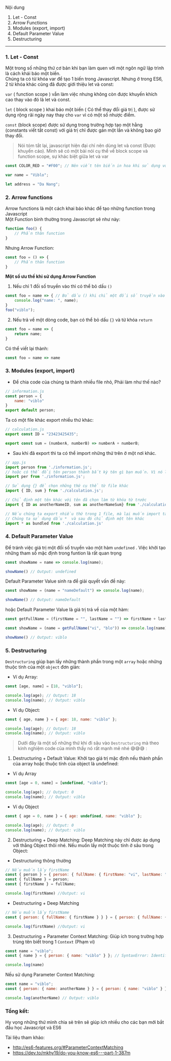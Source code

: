 Nội dung
1. Let - Const
2. Arrow Functions 
3. Modules (export, import)
4. Default Parameter Value
5. Destructuring

-----

### 1. Let - Const
Một trong số những thứ cơ bản khi bạn làm quen với một ngôn ngữ lập trình là cách khái báo một biến.<br>
Chúng ta có từ khóa var để tạo 1 biến trong Javascript. Nhưng ở trong ES6, 2 từ khóa khác cũng đã được giới thiệu let và const: 

`var` ( function scope ) vẫn làm việc nhưng không còn được khuyến khích cao thay vào đó là let và const.<br>

`let` ( block scope ) khai báo một biến ( Có thể thay đổi giá trị ), được sử dụng rộng rãi ngày nay thay cho `var` vì có một số nhược điểm.<br>

`const` (block scope) được sử dụng trong trường hợp tạo một hằng (constants viết tắt const) với giá trị chỉ được gán một lần và không bao giờ thay đổi.
> Nói tóm tắt lại, javascript hiện đại chỉ nên dùng let và const (Được khuyến cáo). Mình sẽ có một bài nói cụ thể về block scope và function scope, sự khác biệt giữa let và var
```javascript
const COLOR_RED = "#F00"; // Nên viết tên biến in hoa khi sử dụng với const

var name = "Viblo";

let address = "Da Nang";
```
### 2. Arrow functions
Arrow functions là một cách khai báo khác để tạo những function trong Javascript<br>
Một Function bình thường trong Javascript sẽ như này: 

```javascript
function foo() {
    // Phần thân function
}
```
Nhưng Arrow Function:
```javascript
const foo = () => {
    // Phần thân function
}
```
**Một số ưu thế khi sử dụng Arrow Function**
1. Nếu chỉ 1 đối số truyền vào thì có thể bỏ dấu ```()```<br>
```javascript
const foo = name => { // Bỏ dấu () khi chỉ một đối số truyền vào
    console.log("name: ", name);
}
foo("viblo");
```
2. Nếu trả về một dòng code, bạn có thể bỏ dấu ```{}``` và từ khóa ```return ```<br>
```javascript
const foo = name => {
    return name;
}
```
Có thể viết lại thành:
```javascript
const foo = name => name
```
### 3. Modules (export, import)
* Để chia code của chúng ta thành nhiều file nhỏ, Phải làm như thế nào?
```javascript
// information.js
const person = {
    name: "viblo"
}
export default person;
```
Ta có một file khác export nhiều thứ khác:
```javascript
// calculation.js
export const ID = "23423425435";

export const sum = (numberA, numberB) => numberA + numberB;
```
* Sau khi đã export thì ta có thể import những thứ trên ở một nơi khác.
```javascript
// app.js
import person from './information.js';
// hoặc có thể đổi tên person thành bất kỳ tên gì bạn muốn. Vì nó là: export default
import per from './information.js';

// Sử dụng {} để chọn những thứ cụ thể từ file khác
import { ID, sum } from './calculation.js';

// Chỉ định một tên khác với tên đã chọn làm từ khóa từ trước
import { ID as anotherNameID, sum as anotherNameSum} from './calculation.js';

// Nếu chúng ta export nhiều thứ trong 1 file, mà lại muốn import tất cả chúng,
// Chúng ta sử dụng dấu *  và sau đó chỉ định một tên khác
import * as bundled from './calculation.js'
```
### 4. Default Parameter Value
Để tránh việc giá trị một đối số truyền vào một hàm ```undefined``` . Việc khởi tạo những tham số mặc định trong funtion là rất quan trọng
```javascript
const showName = name => console.log(name);

showName() // Output: undefined
```
Default Parameter Value sinh ra để giải quyết vấn đề này: 
```javascript
const showName = (name = "nameDefault") => console.log(name);

showName() // Output: nameDefault
```
hoặc Default Parameter Value là giá trị trả về của một hàm:
```javascript
const getFullName = (firstName = "", lastName = "") => firstName + lastName;

const showName = (name = getFullName("vi", "blo")) => console.log(name);

showName() // Output: viblo
```


### 5. Destructuring
`Destructuring` giúp bạn lấy những thành phần trong một `array` hoặc những thuộc tính của một `object` đơn giản:
* Ví dụ Array:
```javascript
const [age, name] = [18, "viblo"];

console.log(age); // Output: 18
console.log(name); // Output: viblo
```
* Ví dụ Object:
```javascript
const { age, name } = { age: 18, name: "viblo" };

console.log(age); // Output: 18
console.log(name); // Output: viblo
```
> Dưới đây là một số những thứ khi đi sâu vào `Destructuring` mà theo kinh nghiệm code của mình thấy nó rất mạnh mẽ nhé :sweat_smile::sweat_smile::sweat_smile: :<br>
1. Destructuring + Default Value: Khởi tạo giá trị mặc định nếu thành phần của array hoặc thuộc tính của object là undefined:
* Ví dụ Array
```javascript
const [age = 0, name] = [undefined, "viblo"];

console.log(age); // Output: 0
console.log(name); // Output: viblo
```
* Ví dụ Object
```javascript
const { age = 0, name } = { age: undefined, name: "viblo" };

console.log(age); // Output: 0
console.log(name); // Output: viblo
```

2. Destructuring + Deep Matching: Deep Matching này chỉ được áp dụng với thằng Object thôi nhé. Nếu muốn lấy một thuộc tính ở sâu trong Object:
* Destructuring thông thường
```javascript
// Nếu muốn lấy firstName
const { person } = { person: { fullName: { firstName: "vi", lastName: "blo" }, {age: 18} } };
const { fullName } = person;
const { firstName } = fullName;

console.log(firstName) //Output: vi
```

* Destructuring + Deep Matching
```javascript
// Nếu muốn lấy firstName
const { person: { fullName: { firstName } } } = { person: { fullName: { firstName: "vi", lastName: "blo" }, age: 18 } };

console.log(firstName) //Output: vi
```
3.  Destructuring + Parameter Context Matching: Giúp ích trong trường hợp trùng tên biết trong 1 `Context` (Phạm vi)
```javascript
const name = "viblo";
const { name } = { person: { name: "viblo" } }; // SyntaxError: Identifier 'name' has already been declared

console.log(name)
```
Nếu sử dụng Parameter Context Matching: 
```javascript
const name = "viblo";
const { person: { name: anotherName } } = { person: { name: "viblo" } };

console.log(anotherName) // Output: viblo
```
### Tổng kết:
Hy vọng những thứ mình chia sẻ trên sẽ giúp ích nhiều cho các bạn mới bắt đầu học Javascript và ES6<br>

Tài liệu tham khảo:
- http://es6-features.org/#ParameterContextMatching
- https://dev.to/mkhy19/do-you-know-es6---part-1-387m